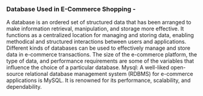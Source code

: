 ### Database Used in E-Commerce Shopping -
A database is an ordered set of structured data that has been arranged to make information retrieval, manipulation, and storage more effective. It functions as a centralized location for managing and storing data, enabling methodical and structured interactions between users and applications.
Different kinds of databases can be used to effectively manage and store data in e-commerce transactions. The size of the e-commerce platform, the type of data, and performance requirements are some of the variables that influence the choice of a particular database. 
Mysql:
A well-liked open-source relational database management system (RDBMS) for e-commerce applications is MySQL. It is renowned for its performance, scalability, and dependability.